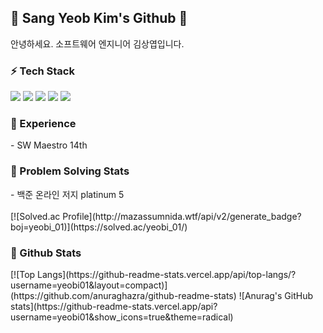 <h2 align="left">🐾 Sang Yeob Kim's Github 🐾</h2>
안녕하세요. 소프트웨어 엔지니어 김상엽입니다.

<h3 align="left">⚡️ Tech Stack </h3>
<div align=left> 
<img src="https://img.shields.io/badge/java-007396?style=for-the-badge&logo=java&logoColor=white"> 
<img src="https://img.shields.io/badge/c++-00599C?style=for-the-badge&logo=c%2B%2B&logoColor=white">
<img src="https://img.shields.io/badge/mysql-4479A1?style=for-the-badge&logo=mysql&logoColor=white"> 
<img src="https://img.shields.io/badge/spring-6DB33F?style=for-the-badge&logo=spring&logoColor=white"> 
<img src="https://img.shields.io/badge/amazonaws-232F3E?style=for-the-badge&logo=amazonaws&logoColor=white"> 
</div>

<h3 align="left">🚀 Experience </h3>
- SW Maestro 14th

<h3 align="left">📌 Problem Solving Stats </h3>
- 백준 온라인 저지 platinum 5<br><br>
[![Solved.ac Profile](http://mazassumnida.wtf/api/v2/generate_badge?boj=yeobi_01)](https://solved.ac/yeobi_01/)
<br>

<h3 align="left">📌 Github Stats </h3>
[![Top Langs](https://github-readme-stats.vercel.app/api/top-langs/?username=yeobi01&layout=compact)](https://github.com/anuraghazra/github-readme-stats)
![Anurag's GitHub stats](https://github-readme-stats.vercel.app/api?username=yeobi01&show_icons=true&theme=radical)

<!--
### Hi there 👋
**yeobi01/yeobi01** is a ✨ _special_ ✨ repository because its `README.md` (this file) appears on your GitHub profile.

Here are some ideas to get you started:

- 🔭 I’m currently working on ...
- 🌱 I’m currently learning ...
- 👯 I’m looking to collaborate on ...
- 🤔 I’m looking for help with ...
- 💬 Ask me about ...
- 📫 How to reach me: ...
- 😄 Pronouns: ...
- ⚡ Fun fact: ...
-->
